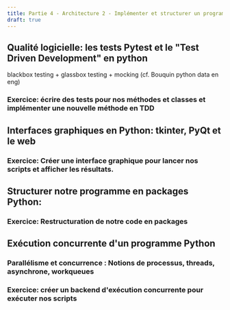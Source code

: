 ```yaml
---
title: Partie 4 - Architecture 2 - Implémenter et structurer un programme plus complexe
draft: true
---
```


## Qualité logicielle: les tests Pytest et le "Test Driven Development" en python

blackbox testing + glassbox testing + mocking (cf. Bouquin python data en eng)

### Exercice: écrire des tests pour nos méthodes et classes et implémenter une nouvelle méthode en TDD

## Interfaces graphiques en Python: tkinter, PyQt et le web
### Exercice: Créer une interface graphique pour lancer nos scripts et afficher les résultats.

## Structurer notre programme en packages Python:
### Exercice: Restructuration de notre code en packages

## Exécution concurrente d'un programme Python
### Parallélisme et concurrence : Notions de processus, threads, asynchrone, workqueues
### Exercice: créer un backend d'exécution concurrente pour exécuter nos scripts